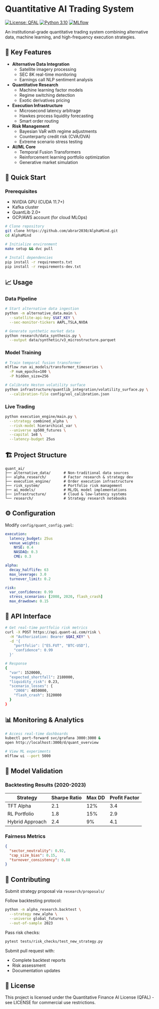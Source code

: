 # Quantitative AI Trading System

[![License: QFAL](https://img.shields.io/badge/License-Quantitative%20Finance%20AI%20License-blue)](LICENSE)
[![Python 3.10](https://img.shields.io/badge/Python-3.10-blue)](https://www.python.org/)
[![MLflow](https://img.shields.io/badge/MLflow-Enabled-orange)](https://mlflow.org/)

An institutional-grade quantitative trading system combining alternative data, machine learning, and high-frequency execution strategies.

## 🌟 Key Features

- **Alternative Data Integration**
  - Satellite imagery processing
  - SEC 8K real-time monitoring
  - Earnings call NLP sentiment analysis
- **Quantitative Research**
  - Machine learning factor models
  - Regime switching detection
  - Exotic derivatives pricing
- **Execution Infrastructure**
  - Microsecond latency arbitrage
  - Hawkes process liquidity forecasting
  - Smart order routing
- **Risk Management**
  - Bayesian VaR with regime adjustments
  - Counterparty credit risk (CVA/DVA)
  - Extreme scenario stress testing
- **AI/ML Core**
  - Temporal Fusion Transformers
  - Reinforcement learning portfolio optimization
  - Generative market simulation

## 🚀 Quick Start

### Prerequisites
- NVIDIA GPU (CUDA 11.7+)
- Kafka cluster
- QuantLib 2.0+
- GCP/AWS account (for cloud MLOps)

```bash
# Clone repository
git clone https://github.com/abrar2030/AlphaMind.git
cd AlphaMind

# Initialize environment
make setup && dvc pull

# Install dependencies
pip install -r requirements.txt
pip install -r requirements-dev.txt
```

## 📈 Usage

### Data Pipeline
```bash
# Start alternative data ingestion
python -m alternative_data.main \
  --satellite-api-key $SAT_KEY \
  --sec-monitor-tickers AAPL,TSLA,NVDA

# Generate synthetic market data
python research/data_synthesis.py \
  --output data/synthetic/v3_microstructure.parquet
```

### Model Training
```bash
# Train temporal fusion transformer
mlflow run ai_models/transformer_timeseries \
  -P num_epochs=100 \
  -P hidden_size=256

# Calibrate Heston volatility surface
python infrastructure/quantlib_integration/volatility_surface.py \
  --calibration-file config/vol_calibration.json
```

### Live Trading
```bash
python execution_engine/main.py \
  --strategy combined_alpha \
  --risk-model hierarchical_var \
  --universe sp500_futures \
  --capital 1e8 \
  --latency-budget 25us
```

## 🏗️ Project Structure
```plaintext
quant_ai/
├── alternative_data/      # Non-traditional data sources
├── alpha_research/        # Factor research & strategy dev
├── execution_engine/      # Order execution infrastructure
├── risk_system/           # Portfolio risk management
├── ai_models/             # ML/DL model implementations
├── infrastructure/        # Cloud & low-latency systems
└── research/              # Strategy research notebooks
```

## ⚙️ Configuration

Modify `config/quant_config.yaml`:

```yaml
execution:
  latency_budget: 25us
  venue_weights:
    NYSE: 0.4
    NASDAQ: 0.3
    CME: 0.3

alpha:
  decay_halflife: 63
  max_leverage: 3.0
  turnover_limit: 0.2

risk:
  var_confidence: 0.99
  stress_scenarios: [2008, 2020, flash_crash]
  max_drawdown: 0.15
```

## 📡 API Interface
```bash
# Get real-time portfolio risk metrics
curl -X POST https://api.quant-ai.com/risk \
  -H "Authorization: Bearer $QAI_KEY" \
  -d '{
    "portfolio": ["ES.FUT", "BTC-USD"],
    "confidence": 0.99
  }'

# Response
{
  "var": 1520000,
  "expected_shortfall": 2180000,
  "liquidity_risk": 0.23,
  "scenario_losses": {
    "2008": 4850000,
    "flash_crash": 3120000
  }
}
```

## 📊 Monitoring & Analytics
```bash
# Access real-time dashboards
kubectl port-forward svc/grafana 3000:3000 &
open http://localhost:3000/d/quant_overview

# View ML experiments
mlflow ui --port 5000
```

## 🧪 Model Validation

### Backtesting Results (2020-2023)

| Strategy         | Sharpe Ratio | Max DD | Profit Factor |
|------------------|--------------|--------|---------------|
| TFT Alpha        | 2.1          | 12%    | 3.4           |
| RL Portfolio     | 1.8          | 15%    | 2.9           |
| Hybrid Approach  | 2.4          | 9%     | 4.1           |

### Fairness Metrics
```json
{
  "sector_neutrality": 0.92,
  "cap_size_bias": 0.15,
  "turnover_consistency": 0.88
}
```

## 🤝 Contributing

Submit strategy proposal via `research/proposals/`

Follow backtesting protocol:
```bash
python -m alpha_research.backtest \
  --strategy new_alpha \
  --universe global_futures \
  --out-of-sample 2023
```

Pass risk checks:
```bash
pytest tests/risk_checks/test_new_strategy.py
```

Submit pull request with:
- Complete backtest reports
- Risk assessment
- Documentation updates

## 📄 License

This project is licensed under the Quantitative Finance AI License (QFAL) - see LICENSE for commercial use restrictions.